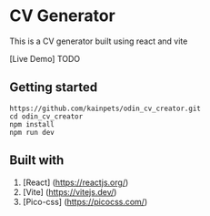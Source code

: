 # CV Generator

This is a CV generator built using react and vite

[Live Demo] TODO

## Getting started

```
https://github.com/kainpets/odin_cv_creator.git
cd odin_cv_creator
npm install
npm run dev
```

## Built with

1. [React] (https://reactjs.org/)
2. [Vite] (https://vitejs.dev/)
3. [Pico-css] (https://picocss.com/)
